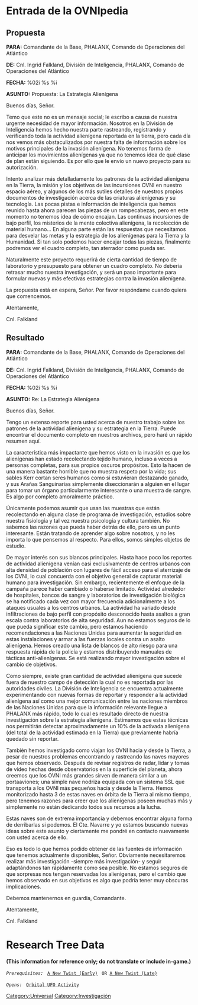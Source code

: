 # Entrada de la OVNIpedia

## Propuesta

**PARA:** Comandante de la Base, PHALANX, Comando de Operaciones del
Atlántico

**DE:** Cnl. Ingrid Falkland, División de Inteligencia, PHALANX, Comando
de Operaciones del Atlántico

**FECHA:** %02i %s %i

**ASUNTO:** Propuesta: La Estrategia Alienígena

Buenos días, Señor.

Temo que este no es un mensaje social; le escribo a causa de nuestra
urgente necesidad de mayor información. Nosotros en la División de
Inteligencia hemos hecho nuestra parte rastreando, registrando y
verificando toda la actividad alienígena reportada en la tierra, pero
cada día nos vemos más obstaculizados por nuestra falta de información
sobre los motivos principales de la invasión alienígena. No tenemos
forma de anticipar los movimientos alienígenas ya que no tenemos idea de
qué clase de plan están siguiendo. Es por ello que le envío un nuevo
proyecto para su autorización.

Intento analizar más detalladamente los patrones de la actividad
alienígena en la Tierra, la misión y los objetivos de las incursiones
OVNI en nuestro espacio aéreo, y algunos de los más sutiles detalles de
nuestros propios documentos de investigación acerca de las criaturas
alienígenas y su tecnología. Las pocas pistas e información de
inteligencia que hemos reunido hasta ahora parecen las piezas de un
rompecabezas, pero en este momento no tenemos idea de cómo encajan. Las
continuas incursiones de bajo perfil, los misterios de la mente
colectiva alienígena, la recolección de material humano... En alguna
parte están las respuestas que necesitamos para desvelar las metas y la
estrategia de los alienígenas para la Tierra y la Humanidad. Si tan solo
podemos hacer encajar todas las piezas, finalmente podremos ver el
cuadro completo, tan aterrador como pueda ser.

Naturalmente este proyecto requerirá de cierta cantidad de tiempo de
laboratorio y presupuesto para obtener un cuadro completo. No debería
retrasar mucho nuestra investigación, y será un paso importante para
formular nuevas y más efectivas estrategias contra la invasión
alienígena.

La propuesta está en espera, Señor. Por favor respóndame cuando quiera
que comencemos.

Atentamente,

Cnl. Falkland

## Resultado

**PARA:** Comandante de la Base, PHALANX, Comando de Operaciones del
Atlántico

**DE:** Cnl. Ingrid Falkland, División de Inteligencia, PHALANX, Comando
de Operaciones del Atlántico

**FECHA:** %02i %s %i

**ASUNTO:** Re: La Estrategia Alienígena

Buenos días, Señor.

Tengo un extenso reporte para usted acerca de nuestro trabajo sobre los
patrones de la actividad alienígena y su estrategia en la Tierra. Puede
encontrar el documento completo en nuestros archivos, pero haré un
rápido resumen aquí.

La característica más impactante que hemos visto en la invasión es que
los alienígenas han estado recolectando tejido humano, incluso a veces a
personas completas, para sus propios oscuros propósitos. Esto la hacen
de una manera bastante horrible que no muestra respeto por la vida; sus
sables Kerr cortan seres humanos como si estuvieran destazando ganado, y
sus Arañas Sanguinarias simplemente diseccionarán a alguien en el lugar
para tomar un órgano particularmente interesante o una muestra de
sangre. Es algo por completo amoralmente práctico.

Únicamente podemos asumir que usan las muestras que están recolectando
en alguna clase de programa de investigación, estudios sobre nuestra
fisiología y tal vez nuestra psicología y cultura también. No sabemos
las razones que pueda haber detrás de ello, pero es un punto
interesante. Están tratando de aprender algo sobre nosotros, y no les
importa lo que pensemos al respecto. Para ellos, somos simples objetos
de estudio.

De mayor interés son sus blancos principales. Hasta hace poco los
reportes de actividad alienígena venían casi exclusivamente de centros
urbanos con alta densidad de población con lugares de fácil acceso para
el aterrizaje de los OVNI, lo cual concuerda con el objetivo general de
capturar material humano para investigación. Sin embargo, recientemente
el enfoque de la campaña parece haber cambiado o haberse limitado.
Actividad alrededor de hospitales, bancos de sangre y laboratorios de
investigación biológica se ha notificado cada vez con mayor frecuencia
adicionalmente a los ataques usuales a los centros urbanos. La actividad
ha variado desde infiltraciones de bajo perfil con propósito desconocido
hasta asaltos a gran escala contra laboratorios de alta seguridad. Aun
no estamos seguros de lo que pueda significar este cambio, pero estamos
haciendo recomendaciones a las Naciones Unidas para aumentar la
seguridad en estas instalaciones y armar a las fuerzas locales contra un
asalto alienígena. Hemos creado una lista de blancos de alto riesgo para
una respuesta rápida de la policía y estamos distribuyendo manuales de
tácticas anti-alienígenas. Se está realizando mayor investigación sobre
el cambio de objetivos.

Como siempre, existe gran cantidad de actividad alienígena que sucede
fuera de nuestro campo de detección la cual no es reportada por las
autoridades civiles. La División de Inteligencia se encuentra
actualmente experimentando con nuevas formas de reportar y responder a
la actividad alienígena así como una mejor comunicación entre las
naciones miembros de las Naciones Unidas para que la información
relevante llegue a PHALANX más rápido, todo lo cual es resultado directo
de nuestra investigación sobre la estrategia alienígena. Estimamos que
estas técnicas nos permitirán detectar aproximadamente un 10% de la
activada alienígena (del total de la actividad estimada en la Tierra)
que previamente habría quedado sin reportar.

También hemos investigado como viajan los OVNI hacia y desde la Tierra,
a pesar de nuestros problemas encontrando y rastreando las naves mayores
que hemos observado. Después de revisar registros de radar, lidar y
tomas de vídeo hechas desde observatorios en la superficie del planeta,
ahora creemos que los OVNI más grandes sirven de manera similar a un
portaaviones; una simple nave nodriza equipada con un sistema SSL que
transporta a los OVNI más pequeños hacia y desde la Tierra. Hemos
monitorizado hasta 3 de estas naves en órbita de la Tierra al mismo
tiempo, pero tenemos razones para creer que los alienígenas poseen
muchas más y simplemente no están dedicando todos sus recursos a la
lucha.

Estas naves son de extrema importancia y debemos encontrar alguna forma
de derribarlas si podemos. El Cte. Navarre y yo estamos buscando nuevas
ideas sobre este asunto y ciertamente me pondré en contacto nuevamente
con usted acerca de ello.

Eso es todo lo que hemos podido obtener de las fuentes de información
que tenemos actualmente disponibles, Señor. Obviamente necesitaremos
realizar más investigación -siempre más investigación- y seguir
adaptándonos tan rápidamente como sea posible. No estamos seguros de que
sorpresas nos tengan reservadas los alienígenas, pero el cambio que
hemos observado en sus objetivos es algo que podría tener muy obscuras
implicaciones.

Debemos mantenernos en guardia, Comandante.

Atentamente,

Cnl. Falkland

# Research Tree Data

**(This information for reference only; do not translate or include
in-game.)**

*`Prerequisites:`*
` `[`A New Twist (Early)`](Storyline/A_New_Twist_(early) "wikilink")
` OR `[`A New Twist (Late)`](Storyline/A_New_Twist_(late) "wikilink")

*`Opens:`*
` `[`Orbital UFO Activity`](Research/Orbital_UFO_Activity "wikilink")

[Category:Universal](Category:Universal "wikilink")
[Category:Investigación](Category:Investigación "wikilink")